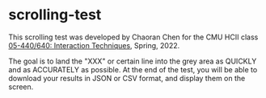 # scrolling-test

This scrolling test was developed by Chaoran Chen for the CMU HCII class [05-440/640: Interaction Techniques]("https://www.cs.cmu.edu/~bam/uicourse/05440inter2022/"), Spring, 2022.

The goal is to land the "XXX" or certain line into the grey area as QUICKLY and as ACCURATELY as possible. At the end of the test, you will be able to download your results in JSON or CSV format, and display them on the screen.
